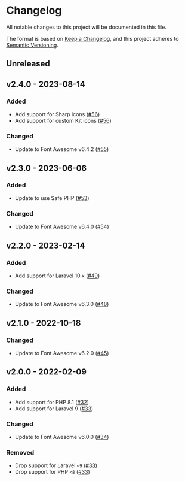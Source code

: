 # Changelog

All notable changes to this project will be documented in this file.

The format is based on [Keep a Changelog](https://keepachangelog.com), and this project adheres to [Semantic Versioning](https://semver.org).

## Unreleased

## v2.4.0 - 2023-08-14

### Added
- Add support for Sharp icons ([#56](https://github.com/owenvoke/blade-fontawesome/pull/56))
- Add support for custom Kit icons ([#56](https://github.com/owenvoke/blade-fontawesome/pull/56))

### Changed
- Update to Font Awesome v6.4.2 ([#55](https://github.com/owenvoke/blade-fontawesome/pull/55))

## v2.3.0 - 2023-06-06

### Added
- Update to use Safe PHP ([#53](https://github.com/owenvoke/blade-fontawesome/pull/53))

### Changed
- Update to Font Awesome v6.4.0 ([#54](https://github.com/owenvoke/blade-fontawesome/pull/54))

## v2.2.0 - 2023-02-14

### Added
- Add support for Laravel 10.x ([#49](https://github.com/owenvoke/blade-fontawesome/pull/49))

### Changed
- Update to Font Awesome v6.3.0 ([#48](https://github.com/owenvoke/blade-fontawesome/pull/48))

## v2.1.0 - 2022-10-18

### Changed
- Update to Font Awesome v6.2.0 ([#45](https://github.com/owenvoke/blade-fontawesome/pull/45))

## v2.0.0 - 2022-02-09

### Added
- Add support for PHP 8.1 ([#32](https://github.com/owenvoke/blade-fontawesome/pull/32))
- Add support for Laravel 9 ([#33](https://github.com/owenvoke/blade-fontawesome/pull/33))

### Changed
- Update to Font Awesome v6.0.0 ([#34](https://github.com/owenvoke/blade-fontawesome/pull/34))

### Removed
- Drop support for Laravel `<9` ([#33](https://github.com/owenvoke/blade-fontawesome/pull/33))
- Drop support for PHP `<8` ([#33](https://github.com/owenvoke/blade-fontawesome/pull/33))
